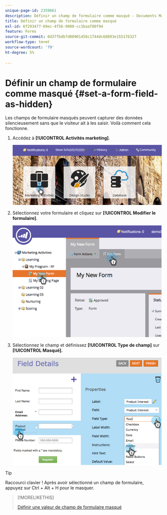 ```yaml
---
unique-page-id: 2359661
description: Définir un champ de formulaire comme masqué - Documents Marketo - Documentation du produit
title: Définir un champ de formulaire comme masqué
exl-id: 6f293477-69ec-4f56-9800-cc1baaf80f94
feature: Forms
source-git-commit: 0d37fbdb7d08901458c1744dc68893e155176327
workflow-type: tm+mt
source-wordcount: '79'
ht-degree: 5%

---
```


# Définir un champ de formulaire comme masqué {#set-a-form-field-as-hidden}

Les champs de formulaire masqués peuvent capturer des données silencieusement sans que le visiteur ait à les saisir. Voilà comment cela fonctionne.

1. Accédez à **[!UICONTROL Activités marketing]**.

   ![](assets/login-marketing-activities-3.png)

1. Sélectionnez votre formulaire et cliquez sur **[!UICONTROL Modifier le formulaire]**.

   ![](assets/image2014-9-15-12-3a58-3a47.png)

1. Sélectionnez le champ et définissez **[!UICONTROL Type de champ]** sur **[!UICONTROL Masqué].**

   ![](assets/image2014-9-15-12-3a58-3a56.png)

>[!TIP]
>
>Raccourci clavier ! Après avoir sélectionné un champ de formulaire, appuyez sur Ctrl + Alt + H pour le masquer.

>[!MORELIKETHIS]
>
>[Définir une valeur de champ de formulaire masqué](/help/marketo/product-docs/demand-generation/forms/form-fields/set-a-hidden-form-field-value.md)
